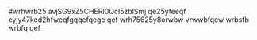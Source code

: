 #wrhwrb25
avjSG9xZ5CHERI0QcI5zblSmj
qe25yfeeqf
eyjy47ked2hfweqfgqqefqege
qef
wrh75625y8orwbw
vrwwbfqew
wrbsfb
wrbfq
qef
